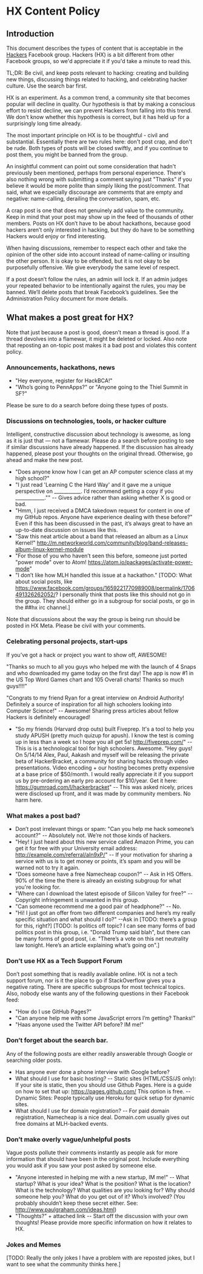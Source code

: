# HX Content Policy

## Introduction

This document describes the types of content that is acceptable in the [Hackers](https://www.facebook.com/groups/wearehx/) Facebook group. Hackers (HX) is a bit different from other Facebook groups, so we'd appreciate it if you'd take a minute to read this.

TL;DR: Be civil, and keep posts relevant to hacking: creating and building new things, discussing things related to hacking, and celebrating hacker culture. Use the search bar first.

HX is an experiment. As a common trend, a community site that becomes popular will decline in quality. Our hypothesis is that by making a conscious effort to resist decline, we can prevent Hackers from falling into this trend.  We don't know whether this hypothesis is correct, but it has held up for a surprisingly long time already.

The most important principle on HX is to be thoughtful - civil and substantial.  Essentially there are two rules here: don't post crap, and don't be rude. Both types of posts will be closed swiftly, and if you continue to post them, you might be banned from the group.

An insightful comment can point out some consideration that hadn't previously been mentioned, perhaps from personal experience.  There's also nothing wrong with submitting a comment saying just "Thanks" if you believe it would be more polite than simply liking the post/comment.  That said, what we especially discourage are comments that are empty and negative: name-calling, derailing the conversation, spam, etc.

A crap post is one that does not genuinely add value to the community. Keep in mind that your post may show up in the feed of thousands of other members.  Posts on HX don’t have to be about hackathons, because good hackers aren’t only interested in hacking, but they do have to be something Hackers would enjoy or find interesting.

When having discussions, remember to respect each other and take the opinion of the other side  into account instead of name-calling or insulting the other person. It is okay to be offended, but it is not okay to be purposefully offensive.  We give everybody the same level of respect.

If a post doesn’t follow the rules, an admin will lock it. If an admin judges your repeated behavior to be intentionally against the rules, you may be banned. We’ll delete posts that break Facebook’s guidelines. See the Administration Policy document for more details.

## What makes a post great for HX?

Note that just because a post is good, doesn’t mean a thread is good. If a thread devolves into a flamewar, it might be deleted or locked. Also note that reposting an on-topic post makes it a bad post and violates this content policy.

### Announcements, hackathons, news

- "Hey everyone, register for HackBCA!"
- "Who’s going to PennApps?" or "Anyone going to the Thiel Summit in SF?"

Please be sure to do a search before doing these types of posts.

### Discussions on technologies, tools, or hacker culture

Intelligent, constructive discussion about technology is awesome, as long as it is just that — not a flamewar. Please do a search before posting to see if similar discussions have already happened. If the discussion has already happened, please post your thoughts on the original thread. Otherwise, go ahead and make the new post.

- "Does anyone know how I can get an AP computer science class at my high school?"
- "I just read 'Learning C the Hard Way' and it gave me a unique perspective on ___________.  I’d recommend getting a copy if you ____________.""
-- Gives advice rather than asking whether X is good or bad.
- "Hmm, I just received a DMCA takedown request for content in one of my GitHub repos. Anyone have experience dealing with these before?"
Even if this has been discussed in the past, it’s always great to have an up-to-date discussion on issues like this.
- "Saw this neat article about a band that released an album as a Linux Kernel!" http://m.networkworld.com/community/blog/band-releases-album-linux-kernel-module
- "For those of you who haven’t seen this before, someone just ported "power mode" over to Atom! https://atom.io/packages/activate-power-mode"
- "I don’t like how MLH handled this issue at a hackathon."
[TODO: What about social posts, like https://www.facebook.com/groups/1659221770989008/permalink/1706491326262052/? I personally think that posts like this should not go in the group. They should either go in a subgroup for social posts, or go in the ##hx irc channel.]

Note that discussions about the way the group is being run should be posted in HX Meta. Please be civil with your comments.

### Celebrating personal projects, start-ups

If you’ve got a hack or project you want to show off, AWESOME!

"Thanks so much to all you guys who helped me with the launch of 4 Snaps and who downloaded my game today on the first day! The app is now #1 in the US Top Word Games chart and 105 Overall charts! Thanks so much guys!!!!"

"Congrats to my friend Ryan for a great interview on Android Authority! Definitely a source of inspiration for all high schoolers looking into Computer Science!"
-- Awesome! Sharing press articles about fellow Hackers is definitely encouraged!
- "So my friends (Harvard drop outs) built Fiveprep. It's a tool to help you study APUSH (pretty much quizup for apush). I know the test is coming up in less than a week so I hope you all get 5s! http://fiveprep.com/"
-- This is is a technological tool for high schoolers. Awesome.
"Hey guys! On 5/14/14 Alex, Paul, Aakash and myself will be releasing the private beta of HackerBracket, a community for sharing hacks through video presentations. Video encoding + our hosting becomes pretty expensive at a base price of $50/month. I would really appreciate it if you support us by pre-ordering an early pro account for $10/year. Get it here: https://gumroad.com/l/hackerbracket"
-- This was asked nicely, prices were disclosed up front, and it was made by community members. No harm here.

### What makes a post bad?

- Don’t post irrelevant things or spam: "Can you help me hack someone’s account?"
-- Absolutely not. We’re not those kinds of hackers.
- "Hey!  I just heard about this new service called Amazon Prime, you can get it for free with your University email address: http://example.com/referral/aIn9xP/"
-- If your motivation for sharing a service with us is to get money or points, it’s spam and you will be warned not to try it again.
- "Does someone have a free Namecheap coupon?"
-- Ask in HS Offers. 90% of the time the there is already an existing subgroup for what you're looking for.
- "Where can I download the latest episode of Silicon Valley for free?"
-- Copyright infringement is unwanted in this group.
- "Can someone recommend me a good pair of headphone?"
-- No.
- "Hi! I just got an offer from two different companies and here’s my really specific situation and what should I do?"
--Ask in [TODO: there’s a group for this, right?]
[TODO: Is politics off topic? I can see many forms of bad politics post in this group, i.e. "Donald Trump said blah", but there can be many forms of good post, i.e. "There’s a vote on this net neutrality law tonight. Here’s an article explaining what’s going on".]

### Don’t use HX as a Tech Support Forum

Don’t post something that is readily available online. HX is not a tech support forum, nor is it the place to go if StackOverflow gives you a negative rating.  There are specific subgroups for most technical topics. Also, nobody else wants any of the following questions in their Facebook feed:
- "How do I use GitHub Pages?"
- "Can anyone help me with some JavaScript errors I’m getting? Thanks!"
- "Haas anyone used the Twitter API before? IM me!"

### Don’t forget about the search bar.

Any of the following posts are either readily answerable through Google or searching older posts.
- Has anyone ever done a phone interview with Google before?
- What should I use for basic hosting?
-- Static sites (HTML/CSS/JS only): If your site is static, then you should use Github Pages. Here is a guide on how to set that up: https://pages.github.com/ This option is free.
-- Dynamic Sites: People typically use Heroku for quick setup for dynamic sites.
- What should I use for domain registration?
-- For paid domain registration, Namecheap is a nice deal. Domain.com usually gives out free domains at MLH-backed events.

### Don’t make overly vague/unhelpful posts

Vague posts pollute their comments instantly as people ask for more information that should have been in the original post. Include everything you would ask if you saw your post asked by someone else.
- "Anyone interested in helping me with a new startup, IM me!"
-- What startup? What is your idea? What is the position? What is the location? What is the technology? What qualities are you looking for? Why should someone help you? What do you get out of it? Who’s involved? (You probably shouldn’t keep these secret either. See: http://www.paulgraham.com/ideas.html)
- "Thoughts?" + attached link
-- Start off the discussion with your own thoughts! Please provide more specific information on how it relates to HX.

### Jokes and Memes

[TODO: Really the only jokes I have a problem with are reposted jokes, but I want to see what the community thinks here.]
